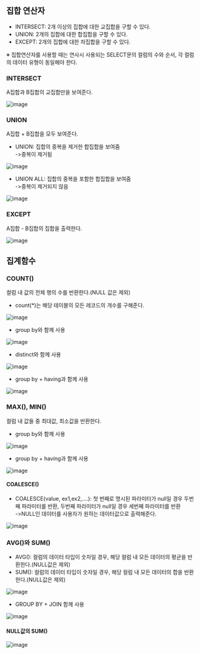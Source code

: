 ## 집합 연산자   
- INTERSECT: 2개 이상의 집합에 대한 교집합을 구할 수 있다.
- UNION: 2개의 집합에 대한 합집합을 구할 수 있다.
- EXCEPT: 2개의 집합에 대한 차집합을 구할 수 있다.      

※ 집합연산자를 사용할 때는 연사시 사용되는 SELECT문의 컬럼의 수와 순서, 각 컬럼의 데이터 유형이 동일해야 한다.

### INTERSECT
A집합과 B집합의 교집합만을 보여준다.   

![image](https://user-images.githubusercontent.com/122864238/225232734-29cac8c6-26ec-4aa8-ab68-4d7831442501.png)

### UNION         
A집합 + B집합을 모두 보여준다.     
- UNION: 집합의 중복을 제거한 합집합을 보여줌       
->중복이 제거됨

![image](https://user-images.githubusercontent.com/122864238/225233588-fd49738e-56f2-4cf1-bc47-1ed8e7d12d53.png)

- UNION ALL: 집합의 중복을 포함한 합집합을 보여줌         
->중복이 제거되지 않음

![image](https://user-images.githubusercontent.com/122864238/225233625-5973fd1e-3796-4f3f-be2b-f6730ce01fe8.png)

### EXCEPT          
A집합 - B집합의 집합을 출력한다.      

![image](https://user-images.githubusercontent.com/122864238/225234202-65e53092-060e-4b59-a225-5cfb3dd3ce18.png)

## 집계함수
### COUNT()           
컬럼 내 값의 전체 행의 수를 반환한다.(NULL 값은 제외)      
- count(*)는 해당 테이블의 모든 레코드의 개수를 구해준다.

![image](https://user-images.githubusercontent.com/122864238/225191952-abcfed21-af69-4ea1-be1f-6d091a56e916.png)

- group by와 함께 사용     

![image](https://user-images.githubusercontent.com/122864238/225209126-0e60f81b-3d3d-42ca-a9a2-4f618f8139b4.png)

- distinct와 함께 사용 

![image](https://user-images.githubusercontent.com/122864238/225209199-14e67df0-32a9-44db-bf7b-f132b34016bf.png)

- group by + having과 함께 사용  

![image](https://user-images.githubusercontent.com/122864238/225209353-2940982e-287f-4c0d-a292-19137c43a9d2.png)


### MAX(), MIN()            
컬럼 내 값들 중 최대값, 최소값을 반환한다.    

- group by와 함께 사용

![image](https://user-images.githubusercontent.com/122864238/225210742-6f8506a9-c4ef-49c4-a3e5-8f95e5e04672.png)

- group by + having과 함께 사용

![image](https://user-images.githubusercontent.com/122864238/225210778-212f3862-d6ad-4257-873b-cf01b98cee7f.png)

#### COALESCE()             
- COALESCE(value, ex1,ex2,....): 첫 번째로 명시된 파라미터가 null일 경우 두번째 파라미터를 반환, 두번째 파라미터가 null일 경우 세번째 파라미터를 반환                       
->NULL인 데이터를 사용자가 원하는 데이터값으로 출력해준다.

![image](https://user-images.githubusercontent.com/122864238/225211258-4a909454-14b2-426e-b366-0952c94307b5.png)

### AVG()와 SUM()          
- AVG(): 컬럼의 데이터 타입이 숫자일 경우, 해당 컬럼 내 모든 데이터의 평균을 반환한다.(NULL값은 제외)
- SUM(): 컬럼의 데이터 타입이 숫자일 경우, 해당 컬럼 내 모든 데이터의 합을 반환한다.(NULL값은 제외)

![image](https://user-images.githubusercontent.com/122864238/225213393-82baacb5-16c1-4b47-895c-9c5c6d427edc.png)

- GROUP BY + JOIN 함께 사용

![image](https://user-images.githubusercontent.com/122864238/225228675-32760caa-6060-4c25-9e22-40e3596c58f9.png)
 
#### NULL값의 SUM()

![image](https://user-images.githubusercontent.com/122864238/225229178-a26ed536-7674-4205-ba4a-f308a7fc13e9.png)

